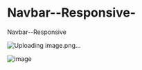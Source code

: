 # Navbar--Responsive-
 Navbar--Responsive

![Uploading image.png…]()

![image](https://github.com/KawsarMU47/Navbar-Responsive-/assets/90463441/fc6586fb-d873-424e-9c0e-34dc492ccf56)
